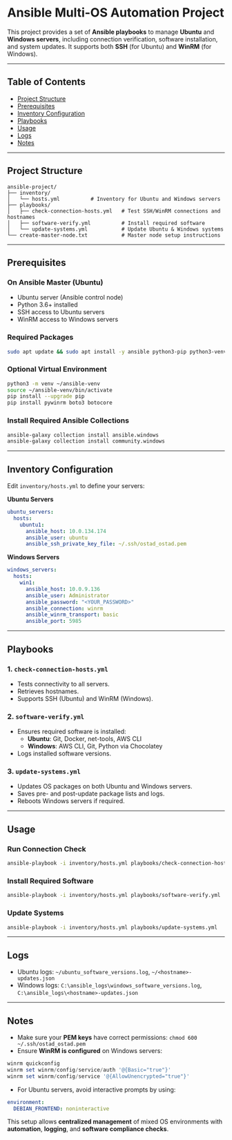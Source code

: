 # Ansible Multi-OS Automation Project

This project provides a set of **Ansible playbooks** to manage **Ubuntu** and **Windows servers**, including connection verification, software installation, and system updates. It supports both **SSH** (for Ubuntu) and **WinRM** (for Windows).  

---

## Table of Contents

- [Project Structure](#project-structure)  
- [Prerequisites](#prerequisites)  
- [Inventory Configuration](#inventory-configuration)  
- [Playbooks](#playbooks)  
- [Usage](#usage)  
- [Logs](#logs)  
- [Notes](#notes)  

---

## Project Structure

```
ansible-project/
├── inventory/
│   └── hosts.yml          # Inventory for Ubuntu and Windows servers
├── playbooks/
│   ├── check-connection-hosts.yml   # Test SSH/WinRM connections and hostnames
│   ├── software-verify.yml          # Install required software
│   └── update-systems.yml           # Update Ubuntu & Windows systems
└── create-master-node.txt           # Master node setup instructions
```

---

## Prerequisites

### On Ansible Master (Ubuntu)
- Ubuntu server (Ansible control node)
- Python 3.6+ installed
- SSH access to Ubuntu servers
- WinRM access to Windows servers

### Required Packages
```bash
sudo apt update && sudo apt install -y ansible python3-pip python3-venv sshpass
```

### Optional Virtual Environment
```bash
python3 -m venv ~/ansible-venv
source ~/ansible-venv/bin/activate
pip install --upgrade pip
pip install pywinrm boto3 botocore
```

### Install Required Ansible Collections
```bash
ansible-galaxy collection install ansible.windows
ansible-galaxy collection install community.windows
```

---

## Inventory Configuration

Edit `inventory/hosts.yml` to define your servers:

**Ubuntu Servers**
```yaml
ubuntu_servers:
  hosts:
    ubuntu1:
      ansible_host: 10.0.134.174
      ansible_user: ubuntu
      ansible_ssh_private_key_file: ~/.ssh/ostad_ostad.pem
```

**Windows Servers**
```yaml
windows_servers:
  hosts:
    win1:
      ansible_host: 10.0.9.136
      ansible_user: Administrator
      ansible_password: "<YOUR_PASSWORD>"
      ansible_connection: winrm
      ansible_winrm_transport: basic
      ansible_port: 5985
```

---

## Playbooks

### 1. `check-connection-hosts.yml`
- Tests connectivity to all servers.
- Retrieves hostnames.
- Supports SSH (Ubuntu) and WinRM (Windows).

### 2. `software-verify.yml`
- Ensures required software is installed:
  - **Ubuntu**: Git, Docker, net-tools, AWS CLI
  - **Windows**: AWS CLI, Git, Python via Chocolatey
- Logs installed software versions.

### 3. `update-systems.yml`
- Updates OS packages on both Ubuntu and Windows servers.
- Saves pre- and post-update package lists and logs.
- Reboots Windows servers if required.

---

## Usage

### Run Connection Check
```bash
ansible-playbook -i inventory/hosts.yml playbooks/check-connection-hosts.yml
```

### Install Required Software
```bash
ansible-playbook -i inventory/hosts.yml playbooks/software-verify.yml
```

### Update Systems
```bash
ansible-playbook -i inventory/hosts.yml playbooks/update-systems.yml
```

---

## Logs

- Ubuntu logs: `~/ubuntu_software_versions.log`, `~/<hostname>-updates.json`  
- Windows logs: `C:\ansible_logs\windows_software_versions.log`, `C:\ansible_logs\<hostname>-updates.json`  

---

## Notes

- Make sure your **PEM keys** have correct permissions: `chmod 600 ~/.ssh/ostad_ostad.pem`  
- Ensure **WinRM is configured** on Windows servers:  
```powershell
winrm quickconfig
winrm set winrm/config/service/auth '@{Basic="true"}'
winrm set winrm/config/service '@{AllowUnencrypted="true"}'
```  
- For Ubuntu servers, avoid interactive prompts by using:  
```yaml
environment:
  DEBIAN_FRONTEND: noninteractive
```

This setup allows **centralized management** of mixed OS environments with **automation**, **logging**, and **software compliance checks**.

